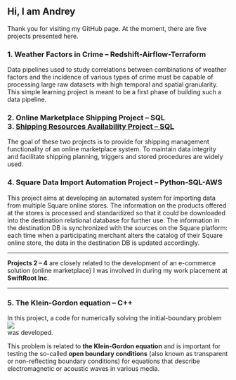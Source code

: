 ## Hi, I am Andrey
Thank you for visiting my GitHub page. At the moment, there are five projects presented here.

### 1. Weather Factors in Crime &ndash; Redshift-Airflow-Terraform
Data pipelines used to study correlations between combinations of weather factors and the incidence of various types of crime must be capable of processing large raw datasets with high temporal and spatial granularity. This simple learning project is meant to be a first phase of building such a data pipeline.

### 2. Online Marketplace Shipping Project &ndash; SQL </br> 3. <a href="https://github.com/AndreiMaikov/Shipping_resources_availability--SQL">Shipping Resources Availability Project &ndash; SQL</a>
The goal of these two projects is to provide for shipping management functionality of an online marketplace system. To maintain data integrity and facilitate shipping planning, triggers and stored procedures are widely used. 

### 4. Square Data Import Automation Project &ndash; Python-SQL-AWS
This project aims at developing an automated system for importing data from multiple Square online stores. The information on the products offered at the stores is processed and standardized so that it could be downloaded into the destination relational database for further use. The information in the destination DB is synchronized with the sources on the Square platform: each time when a participating merchant alters the catalog of their Square online store, the data in the destination DB is updated accordingly.

***
**Projects 2 &ndash; 4** are closely related to the development of an e-commerce solution (online marketplace) I was involved in during my work placement at **SwiftRoot Inc**.
***

### 5. The Klein-Gordon equation &ndash; C++
In this project, a code for numerically solving the initial-boundary problem</br>
![ ](https://github.com/AndreiMaikov/The_Klein-Gordon_equation-1/blob/main/img/ibp_3x0.49.png)</br>
was developed. 

This problem is related to **the Klein-Gordon equation** and is important for testing the so-called **open boundary conditions** (also known as transparent or non-reflecting boundary conditions) for equations that describe electromagnetic or acoustic waves in various media.


